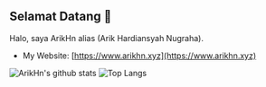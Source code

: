 ## Selamat Datang :wave:
Halo, saya ArikHn alias (Arik Hardiansyah Nugraha).

- My Website: [https://www.arikhn.xyz](https://www.arikhn.xyz)

![ArikHn's github stats](https://github-readme-stats.vercel.app/api?username=ArikHn&include_all_commits=true&show_icons=true&theme=cobalt)
![Top Langs](https://github-readme-stats.vercel.app/api/top-langs/?username=ArikHn&layout=compact)
